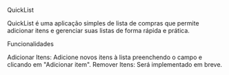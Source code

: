 QuickList

QuickList é uma aplicação simples de lista de compras que permite adicionar itens e gerenciar suas listas de forma rápida e prática.

Funcionalidades

Adicionar Itens: Adicione novos itens à lista preenchendo o campo e clicando em "Adicionar item".
Remover Itens: Será implementado em breve.
